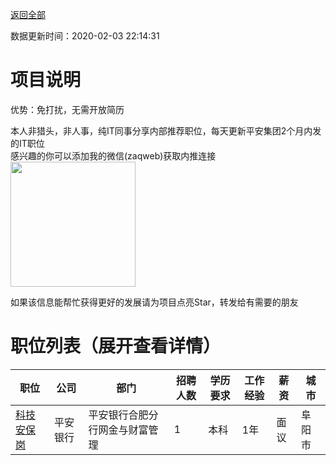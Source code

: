 [返回全部](https://github.com/zaqweb/PA-IT-JOBS/)

数据更新时间：2020-02-03 22:14:31
# 项目说明

优势：免打扰，无需开放简历

本人非猎头，非人事，纯IT同事分享内部推荐职位，每天更新平安集团2个月内发的IT职位  
感兴趣的你可以添加我的微信(zaqweb)获取内推连接  
<img src="https://github.com/zaqweb/PA-IT-JOBS/blob/master/WechatICode.jpeg"  height="200" width="200">

如果该信息能帮忙获得更好的发展请为项目点亮Star，转发给有需要的朋友
# 职位列表（展开查看详情）

|职位|公司|部门|招聘人数|学历要求|工作经验|薪资|城市|
|---|---|---|---|---|---|---|---|
|[科技安保岗](../detail/68521B233B684916BEC247406CA6B12E.md)|平安银行|平安银行合肥分行网金与财富管理|1|本科|1年|面议|阜阳市|




